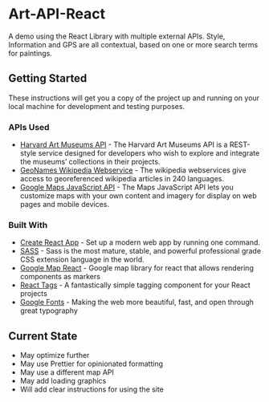 # Art-API-React
A demo using the React Library with multiple external APIs.  Style, Information and GPS are all contextual, based on one or more search terms for paintings.

## Getting Started

These instructions will get you a copy of the project up and running on your local machine for development and testing purposes.

### APIs Used
* [Harvard Art Museums API](https://github.com/harvardartmuseums/api-docs) - The Harvard Art Museums API is a REST-style service designed for developers who wish to explore and integrate the museums’ collections in their projects.
* [GeoNames Wikipedia Webservice](https://www.geonames.org/export/wikipedia-webservice.html) - The wikipedia webservices give access to georeferenced wikipedia articles in 240 languages.
* [Google Maps JavaScript API](https://developers.google.com/maps/documentation/javascript/tutorial) - The Maps JavaScript API lets you customize maps with your own content and imagery for display on web pages and mobile devices.

### Built With

* [Create React App](https://github.com/facebook/create-react-app) - Set up a modern web app by running one command.
* [SASS](https://sass-lang.com/) - Sass is the most mature, stable, and powerful professional grade CSS extension language in the world.
* [Google Map React](https://github.com/google-map-react/google-map-react) - Google map library for react that allows rendering components as markers
* [React Tags](https://github.com/prakhar1989/react-tags) - A fantastically simple tagging component for your React projects
* [Google Fonts](https://fonts.google.com/) - Making the web more beautiful, fast, and open through great typography

## Current State

* May optimize further
* May use Prettier for opinionated formatting
* May use a different map API
* May add loading graphics
* Will add clear instructions for using the site
